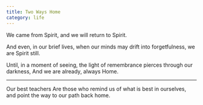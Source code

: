 ```yaml
---
title: Two Ways Home
category: life
---
```

We came from Spirit,
and we will return to Spirit.

And even,
in our brief lives,
when our minds may drift
into forgetfulness,
we are Spirit still.

Until, in a moment of seeing,
the light of remembrance
pierces through our darkness,
And we are already,
always
Home.

_________________________


Our best teachers
Are those who remind us
of what is best in ourselves,
and point the way
to our path back home.
